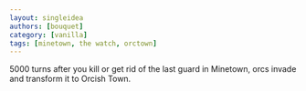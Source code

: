 ```yaml
---
layout: singleidea
authors: [bouquet]
category: [vanilla]
tags: [minetown, the watch, orctown]
---
```

5000 turns after you kill or get rid of the last guard in Minetown, orcs invade
and transform it to Orcish Town.
